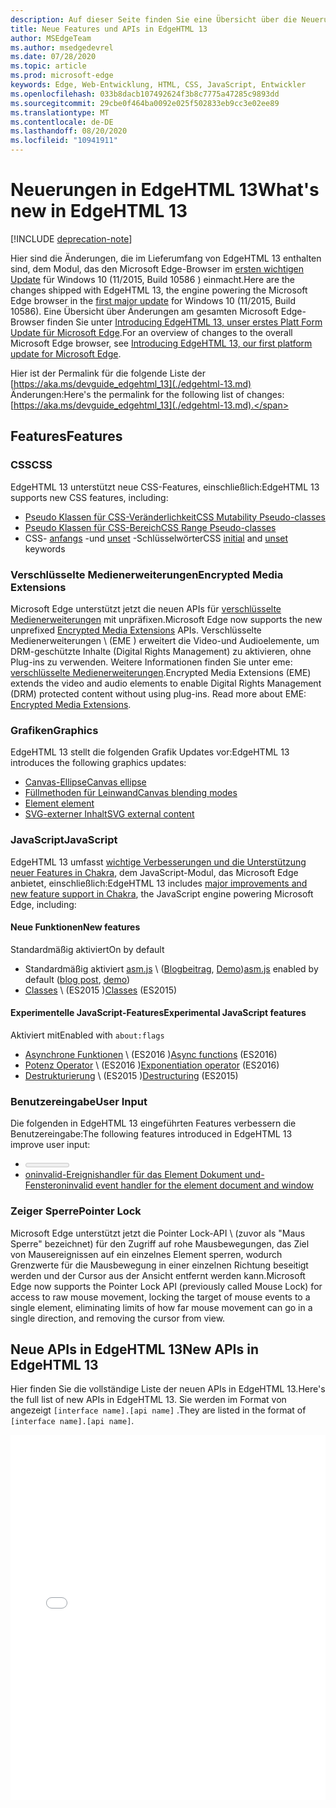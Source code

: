 ```yaml
---
description: Auf dieser Seite finden Sie eine Übersicht über die Neuerungen in EdgeHTML 13.
title: Neue Features und APIs in EdgeHTML 13
author: MSEdgeTeam
ms.author: msedgedevrel
ms.date: 07/28/2020
ms.topic: article
ms.prod: microsoft-edge
keywords: Edge, Web-Entwicklung, HTML, CSS, JavaScript, Entwickler
ms.openlocfilehash: 033b8dacb107492624f3b8c7775a47285c9893dd
ms.sourcegitcommit: 29cbe0f464ba0092e025f502833eb9cc3e02ee89
ms.translationtype: MT
ms.contentlocale: de-DE
ms.lasthandoff: 08/20/2020
ms.locfileid: "10941911"
---
```

# <span data-ttu-id="701dc-104">Neuerungen in EdgeHTML 13</span><span class="sxs-lookup"><span data-stu-id="701dc-104">What's new in EdgeHTML 13</span></span>  

[!INCLUDE [deprecation-note](../../includes/legacy-edge-note.md)]  

<span data-ttu-id="701dc-105">Hier sind die Änderungen, die im Lieferumfang von EdgeHTML 13 enthalten sind, dem Modul, das den Microsoft Edge-Browser im [ersten wichtigen Update](https://blogs.windows.com/windowsexperience/2015/11/12) für Windows 10 (11/2015, Build 10586 \) einmacht.</span><span class="sxs-lookup"><span data-stu-id="701dc-105">Here are the changes shipped with EdgeHTML 13, the engine powering the Microsoft Edge browser in the [first major update](https://blogs.windows.com/windowsexperience/2015/11/12) for Windows 10 \(11/2015, Build 10586\).</span></span>  <span data-ttu-id="701dc-106">Eine Übersicht über Änderungen am gesamten Microsoft Edge-Browser finden Sie unter [Introducing EdgeHTML 13, unser erstes Platt Form Update für Microsoft Edge](https://blogs.windows.com/msedgedev/2015/11/16).</span><span class="sxs-lookup"><span data-stu-id="701dc-106">For an overview of changes to the overall Microsoft Edge browser, see [Introducing EdgeHTML 13, our first platform update for Microsoft Edge](https://blogs.windows.com/msedgedev/2015/11/16).</span></span>  

<span data-ttu-id="701dc-107">Hier ist der Permalink für die folgende Liste der  [https://aka.ms/devguide_edgehtml_13](./edgehtml-13.md) Änderungen:</span><span class="sxs-lookup"><span data-stu-id="701dc-107">Here's the permalink for the following list of changes:  [https://aka.ms/devguide_edgehtml_13](./edgehtml-13.md).</span></span>  

## <span data-ttu-id="701dc-108">Features</span><span class="sxs-lookup"><span data-stu-id="701dc-108">Features</span></span>  

### <span data-ttu-id="701dc-109">CSS</span><span class="sxs-lookup"><span data-stu-id="701dc-109">CSS</span></span>  

<span data-ttu-id="701dc-110">EdgeHTML 13 unterstützt neue CSS-Features, einschließlich:</span><span class="sxs-lookup"><span data-stu-id="701dc-110">EdgeHTML 13 supports new CSS features, including:</span></span>  

*   [<span data-ttu-id="701dc-111">Pseudo Klassen für CSS-Veränderlichkeit</span><span class="sxs-lookup"><span data-stu-id="701dc-111">CSS Mutability Pseudo-classes</span></span>](https://developer.microsoft.com/microsoft-edge/platform/status/cssmutabilitypseudoclasses)  
*   [<span data-ttu-id="701dc-112">Pseudo Klassen für CSS-Bereich</span><span class="sxs-lookup"><span data-stu-id="701dc-112">CSS Range Pseudo-classes</span></span>](https://developer.microsoft.com/microsoft-edge/platform/status/cssrangepseudoclasses)  
*   <span data-ttu-id="701dc-113">CSS- [anfangs](https://developer.microsoft.com/microsoft-edge/platform/status/cssinitialvalue) -und [unset](https://developer.microsoft.com/microsoft-edge/platform/status/cssunsetvalue) -Schlüsselwörter</span><span class="sxs-lookup"><span data-stu-id="701dc-113">CSS [initial](https://developer.microsoft.com/microsoft-edge/platform/status/cssinitialvalue) and [unset](https://developer.microsoft.com/microsoft-edge/platform/status/cssunsetvalue) keywords</span></span>  

### <span data-ttu-id="701dc-114">Verschlüsselte Medienerweiterungen</span><span class="sxs-lookup"><span data-stu-id="701dc-114">Encrypted Media Extensions</span></span>  

<span data-ttu-id="701dc-115">Microsoft Edge unterstützt jetzt die neuen APIs für [verschlüsselte Medienerweiterungen](https://w3.org/TR/encrypted-media) mit unpräfixen.</span><span class="sxs-lookup"><span data-stu-id="701dc-115">Microsoft Edge now supports the new unprefixed [Encrypted Media Extensions](https://w3.org/TR/encrypted-media) APIs.</span></span>  <span data-ttu-id="701dc-116">Verschlüsselte Medienerweiterungen \ (EME \) erweitert die Video-und Audioelemente, um DRM-geschützte Inhalte (Digital Rights Management) zu aktivieren, ohne Plug-ins zu verwenden.  Weitere Informationen finden Sie unter eme:  [verschlüsselte Medienerweiterungen](https://developer.mozilla.org/docs/Web/API/Encrypted_Media_Extensions_API).</span><span class="sxs-lookup"><span data-stu-id="701dc-116">Encrypted Media Extensions \(EME\) extends the video and audio elements to enable Digital Rights Management \(DRM\) protected content without using plug-ins.  Read more about EME:  [Encrypted Media Extensions](https://developer.mozilla.org/docs/Web/API/Encrypted_Media_Extensions_API).</span></span>  

### <span data-ttu-id="701dc-117">Grafiken</span><span class="sxs-lookup"><span data-stu-id="701dc-117">Graphics</span></span>  

<span data-ttu-id="701dc-118">EdgeHTML 13 stellt die folgenden Grafik Updates vor:</span><span class="sxs-lookup"><span data-stu-id="701dc-118">EdgeHTML 13 introduces the following graphics updates:</span></span>  

*   [<span data-ttu-id="701dc-119">Canvas-Ellipse</span><span class="sxs-lookup"><span data-stu-id="701dc-119">Canvas ellipse</span></span>](https://developer.microsoft.com/microsoft-edge/platform/status/canvas2dellipse)  
*   [<span data-ttu-id="701dc-120">Füllmethoden für Leinwand</span><span class="sxs-lookup"><span data-stu-id="701dc-120">Canvas blending modes</span></span>](https://developer.microsoft.com/microsoft-edge/platform/status/compositingandblendingincanvas2d)  
*   [<picture> <span data-ttu-id="701dc-121">Element </span><span class="sxs-lookup"><span data-stu-id="701dc-121">element</span></span>](https://developer.microsoft.com/microsoft-edge/platform/status/pictureelement)  
*   [<span data-ttu-id="701dc-122">SVG-externer Inhalt</span><span class="sxs-lookup"><span data-stu-id="701dc-122">SVG external content</span></span>](https://developer.microsoft.com/microsoft-edge/platform/status/svgexternalcontent)  

### <span data-ttu-id="701dc-123">JavaScript</span><span class="sxs-lookup"><span data-stu-id="701dc-123">JavaScript</span></span>  

<span data-ttu-id="701dc-124">EdgeHTML 13 umfasst [wichtige Verbesserungen und die Unterstützung neuer Features in Chakra](https://blogs.windows.com/msedgedev/2015/09/30), dem JavaScript-Modul, das Microsoft Edge anbietet, einschließlich:</span><span class="sxs-lookup"><span data-stu-id="701dc-124">EdgeHTML 13 includes [major improvements and new feature support in Chakra](https://blogs.windows.com/msedgedev/2015/09/30), the JavaScript engine powering Microsoft Edge, including:</span></span>  

#### <span data-ttu-id="701dc-125">Neue Funktionen</span><span class="sxs-lookup"><span data-stu-id="701dc-125">New features</span></span>  

<span data-ttu-id="701dc-126">Standardmäßig aktiviert</span><span class="sxs-lookup"><span data-stu-id="701dc-126">On by default</span></span>  

*   <span data-ttu-id="701dc-127">Standardmäßig aktiviert [asm.js](https://developer.microsoft.com/microsoft-edge/platform/status/asmjs/?q=asm.js) \ ([Blogbeitrag](https://blogs.windows.com/msedgedev/2015/11/10), [Demo](https://dev.windows.com/microsoft-edge/testdrive/demos/chess)\)</span><span class="sxs-lookup"><span data-stu-id="701dc-127">[asm.js](https://developer.microsoft.com/microsoft-edge/platform/status/asmjs/?q=asm.js) enabled by default \([blog post](https://blogs.windows.com/msedgedev/2015/11/10), [demo](https://dev.windows.com/microsoft-edge/testdrive/demos/chess)\)</span></span>  
*   <span data-ttu-id="701dc-128">[Classes](https://developer.microsoft.com/microsoft-edge/platform/status/asmjs/?q=classes) \ (ES2015 \)</span><span class="sxs-lookup"><span data-stu-id="701dc-128">[Classes](https://developer.microsoft.com/microsoft-edge/platform/status/asmjs/?q=classes) \(ES2015\)</span></span>  

#### <span data-ttu-id="701dc-129">Experimentelle JavaScript-Features</span><span class="sxs-lookup"><span data-stu-id="701dc-129">Experimental JavaScript features</span></span>  

<span data-ttu-id="701dc-130">Aktiviert mit</span><span class="sxs-lookup"><span data-stu-id="701dc-130">Enabled with</span></span> `about:flags`  

*   <span data-ttu-id="701dc-131">[Asynchrone Funktionen](https://developer.microsoft.com/microsoft-edge/platform/status/asyncfunctions/?q=async%20functions) \ (ES2016 \)</span><span class="sxs-lookup"><span data-stu-id="701dc-131">[Async functions](https://developer.microsoft.com/microsoft-edge/platform/status/asyncfunctions/?q=async%20functions) \(ES2016\)</span></span>  
*   <span data-ttu-id="701dc-132">[Potenz Operator](https://developer.microsoft.com/microsoft-edge/platform/status/exponentiationoperatores2016/?q=exponentiation%20operator) \ (ES2016 \)</span><span class="sxs-lookup"><span data-stu-id="701dc-132">[Exponentiation operator](https://developer.microsoft.com/microsoft-edge/platform/status/exponentiationoperatores2016/?q=exponentiation%20operator) \(ES2016\)</span></span>  
*   <span data-ttu-id="701dc-133">[Destrukturierung](https://developer.microsoft.com/microsoft-edge/platform/status/destructuringES2015/?q=destructuring) \ (ES2015 \)</span><span class="sxs-lookup"><span data-stu-id="701dc-133">[Destructuring](https://developer.microsoft.com/microsoft-edge/platform/status/destructuringES2015/?q=destructuring) \(ES2015\)</span></span>  

### <span data-ttu-id="701dc-134">Benutzereingabe</span><span class="sxs-lookup"><span data-stu-id="701dc-134">User Input</span></span>  

<span data-ttu-id="701dc-135">Die folgenden in EdgeHTML 13 eingeführten Features verbessern die Benutzereingabe:</span><span class="sxs-lookup"><span data-stu-id="701dc-135">The following features introduced in EdgeHTML 13 improve user input:</span></span>  

*   [<meter> <span data-ttu-id="701dc-136">Element </span><span class="sxs-lookup"><span data-stu-id="701dc-136">element</span></span>](https://developer.microsoft.com/microsoft-edge/platform/status/meterelement)  
*   [<span data-ttu-id="701dc-137">oninvalid-Ereignishandler für das Element Dokument und-Fenster</span><span class="sxs-lookup"><span data-stu-id="701dc-137">oninvalid event handler for the element document and window</span></span>](https://developer.microsoft.com/microsoft-edge/platform/status/oninvalideventhandler)  

### <span data-ttu-id="701dc-138">Zeiger Sperre</span><span class="sxs-lookup"><span data-stu-id="701dc-138">Pointer Lock</span></span>  

<span data-ttu-id="701dc-139">Microsoft Edge unterstützt jetzt die Pointer Lock-API \ (zuvor als "Maus Sperre" bezeichnet) für den Zugriff auf rohe Mausbewegungen, das Ziel von Mausereignissen auf ein einzelnes Element sperren, wodurch Grenzwerte für die Mausbewegung in einer einzelnen Richtung beseitigt werden und der Cursor aus der Ansicht entfernt werden kann.</span><span class="sxs-lookup"><span data-stu-id="701dc-139">Microsoft Edge now supports the Pointer Lock API \(previously called Mouse Lock\) for access to raw mouse movement, locking the target of mouse events to a single element, eliminating limits of how far mouse movement can go in a single direction, and removing the cursor from view.</span></span>  

## <span data-ttu-id="701dc-140">Neue APIs in EdgeHTML 13</span><span class="sxs-lookup"><span data-stu-id="701dc-140">New APIs in EdgeHTML 13</span></span>  

<span data-ttu-id="701dc-141">Hier finden Sie die vollständige Liste der neuen APIs in EdgeHTML 13.</span><span class="sxs-lookup"><span data-stu-id="701dc-141">Here's the full list of new APIs in EdgeHTML 13.</span></span>  <span data-ttu-id="701dc-142">Sie werden im Format von angezeigt `[interface name].[api name]` .</span><span class="sxs-lookup"><span data-stu-id="701dc-142">They are listed in the format of `[interface name].[api name]`.</span></span>  

<iframe height='584' scrolling='no' title='<span data-ttu-id="701dc-143">Neue APIs in EdgeHTML 13</span><span class="sxs-lookup"><span data-stu-id="701dc-143">New APIs in EdgeHTML 13</span></span>' src='//codepen.io/MicrosoftEdgeDocumentation/embed/vmzxEY/?height=584&theme-id=23761&default-tab=result&embed-version=2' frameborder='no' allowtransparency='true' allowfullscreen='true' style='width:  100%;'><span data-ttu-id="701dc-144">Weitere Informationen finden Sie in den neuen APIs für Stifte <a href='https://codepen.io/MicrosoftEdgeDocumentation/pen/vmzxEY/'> in EdgeHTML 13 </a> von Microsoft Edge docs ( <a href='http://codepen.io/MicrosoftEdgeDocumentation'> @MicrosoftEdgeDocumentation </a> ) auf <a href='http://codepen.io'> CodePen </a> .</span><span class="sxs-lookup"><span data-stu-id="701dc-144">See the Pen <a href='https://codepen.io/MicrosoftEdgeDocumentation/pen/vmzxEY/'>New APIs in EdgeHTML 13</a> by Microsoft Edge Docs (<a href='http://codepen.io/MicrosoftEdgeDocumentation'>@MicrosoftEdgeDocumentation</a>) on <a href='http://codepen.io'>CodePen</a>.</span></span></iframe>  

